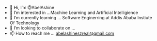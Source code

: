 - 👋 Hi, I’m @AbelAshine
- 👀 I’m interested in ...Machine Learning and Artificial Intelligience
- 🌱 I’m currently learning ... Software Enginerring at Addis Ababa Instiute Of Technology
- 💞️ I’m looking to collaborate on ...
- 📫 How to reach me ... abelashineszreal@gmail.com

<!---
AbelAshine1234/AbelAshine1234 is a ✨ special ✨ repository because its `README.md` (this file) appears on your GitHub profile.
You can click the Preview link to take a look at your changes.
--->
